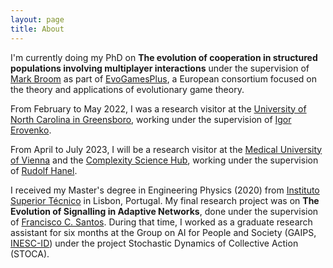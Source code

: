 ```yaml
---
layout: page
title: About
---
```


I'm currently doing my PhD on **The evolution of cooperation in structured populations involving multiplayer interactions** under the supervision of [Mark Broom](http://www.staff.city.ac.uk/mark.broom/index.html) as part of [EvoGamesPlus](https://evogamesplus.eu), a European consortium focused on the theory and applications of evolutionary game theory.
  
From February to May 2022, I was a research visitor at the [University of North Carolina in Greensboro](https://www.uncg.edu), working under the supervision of [Igor Erovenko](https://sites.google.com/uncg.edu/igor/). 

  
From April to July 2023, I will be a research visitor at the [Medical University of Vienna](https://www.meduniwien.ac.at/web/en/) and the [Complexity Science Hub](https://www.csh.ac.at), working under the supervision of [Rudolf Hanel](https://www.csh.ac.at/researcher/rudolf-hanel/).


I received my Master's degree in Engineering Physics (2020) from [Instituto Superior Técnico](https://tecnico.ulisboa.pt/en/) in Lisbon, Portugal. My final research project was on **The Evolution of Signalling in Adaptive Networks**, done under the supervision of [Francisco C. Santos](http://web.ist.utl.pt/franciscocsantos/index.html). During that time, I worked as a graduate research assistant for six months at the Group on AI for People and Society (GAIPS, [INESC-ID](https://www.inesc-id.pt)) under the project Stochastic Dynamics of Collective Action (STOCA).
